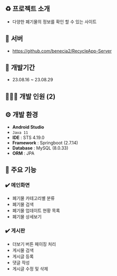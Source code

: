 ## ♻️ 프로젝트 소개
* 다양한 폐기물의 정보를 확인 할 수 있는 사이트

## 🔲 서버
* https://github.com/benecia2/RecycleApp-Server

## 📅 개발기간
  * 23.08.16 ~ 23.08.29

## 🙎🏻‍♂️ 개발 인원 (2)

## ⚙️ 개발 환경
* **Android Studio**
* `Java 11`
* **IDE** : STS 4.19.0
* **Framework** : Springboot (2.7.14)
* **Database** : MySQL (8.0.33)
* **ORM** : JPA

## 📍 주요 기능
### ✔️ 메인화면
* 폐기물 카테고리별 분류
* 폐기물 검색
* 폐기물 업데이트 현황 목록
* 폐기물 상세보기

### ✔️ 게시판
* 더보기 버튼 페이징 처리
* 게시물 검색
* 게시글 등록
* 댓글 작성
* 게시글 수정 및 삭제
